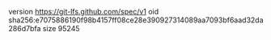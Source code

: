 version https://git-lfs.github.com/spec/v1
oid sha256:e7075886190f98b4157ff08ce28e390927314089aa7093bf6aad32da286d7bfa
size 95245
